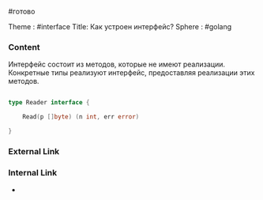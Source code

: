 #готово 

Theme : #interface
Title: Как устроен интерфейс?
Sphere : #golang

### Content

Интерфейс состоит из методов, которые не имеют реализации. Конкретные типы реализуют интерфейс, предоставляя реализации этих методов.

  

```go

type Reader interface {

    Read(p []byte) (n int, err error)

}

```

### External Link



### Internal Link

- 